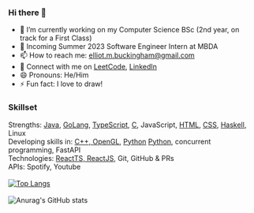 ### Hi there 👋
- 🔭 I’m currently working on my Computer Science BSc (2nd year, on track for a First Class)
- 💼 Incoming Summer 2023 Software Engineer Intern at MBDA 
- 📫 How to reach me: elliot.m.buckingham@gmail.com
- 🔗 Connect with me on [LeetCode](https://leetcode.com/elliotmb/), [LinkedIn](https://www.linkedin.com/in/elliot-buckingham-1a595a19a/)
- 😄 Pronouns: He/Him
- ⚡ Fun fact: I love to draw!
### Skillset
Strengths: [Java](https://github.com/elliot-mb/recursive-gaussian), [GoLang](https://github.com/elliot-mb/pichat), [TypeScript](https://github.com/elliot-mb/tree-vis), [C](https://github.com/elliot-mb/hilbert-visualiser), JavaScript, [HTML](https://github.com/elliot-mb/custom-visualiser), [CSS](https://github.com/elliot-mb/elliot-mb.github.io), [Haskell](https://github.com/elliot-mb/points-to-polynomial), Linux\
Developing skills in: [C++, OpenGL](https://github.com/elliot-mb/pid_simulator), [Python](https://github.com/elliot-mb/playlist-puller) [Python](https://github.com/elliot-mb/utility-scripts), concurrent programming, FastAPI\
Technologies: [ReactTS, ReactJS](https://github.com/elliot-mb/elliot-mb.github.io), Git, GitHub & PRs\
APIs: Spotify, Youtube
\
\
[![Top Langs](https://github-readme-stats.vercel.app/api/top-langs/?username=elliot-mb&layout=compact&exclude_repo=elliot-mb,elliot-mb.github.io,seihou-catalogue,cloud-docs,audio-visualiser)](https://github.com/anuraghazra/github-readme-stats)
\
\
![Anurag's GitHub stats](https://github-readme-stats.vercel.app/api?username=elliot-mb&show_icons=true)






